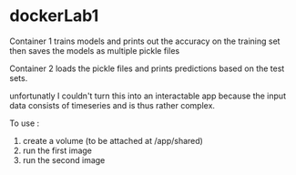 # dockerLab1

Container 1 trains models and prints out the accuracy on the training set then saves the models as multiple pickle files

Container 2 loads the pickle files and prints predictions based on the test sets.

unfortunatly I couldn't turn this into an interactable app because the input data consists of timeseries and is thus rather complex.

To use :
1) create a volume (to be attached at /app/shared)
2) run the first image
3) run the second image 
